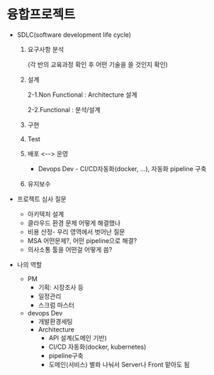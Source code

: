 # 융합프로젝트

* SDLC(software development life cycle)

  1. 요구사항 분석

     (각 반의 교육과정 확인 후 어떤 기술을 쓸 것인지 확인)

  2. 설계

     2-1.Non Functional : Architecture 설계

     2-2.Functional : 분석/설계

  3. 구현

  4. Test

  5. 배포  <--> 운영

     * Devops Dev - CI/CD자동화(docker, ...), 자동화 pipeline 구축

  6. 유지보수

* 프로젝트 심사 질문
  * 아키텍처 설계
  * 클라우드 환경 문제 어떻게 해결했나
  * 비용 산정- 우리 영역에서 벗어난 질문
  * MSA 어떤문제?, 어떤 pipeline으로 해결?
  * 의사소통 툴을 어떤걸 어떻게 씀?
* 나의 역할
  * PM
    * 기획: 시장조사 등
    * 일정관리
    * 스크럼 마스터
  * devops Dev
    * 개발환경세팅
    * Architecture 
      * API 설계(도메인 기반)
      * CI/CD 자동화(docker, kubernetes)
      * pipeline구축
      * 도메인(서비스) 별롸 나눠서 Server나 Front 맡아도 됨